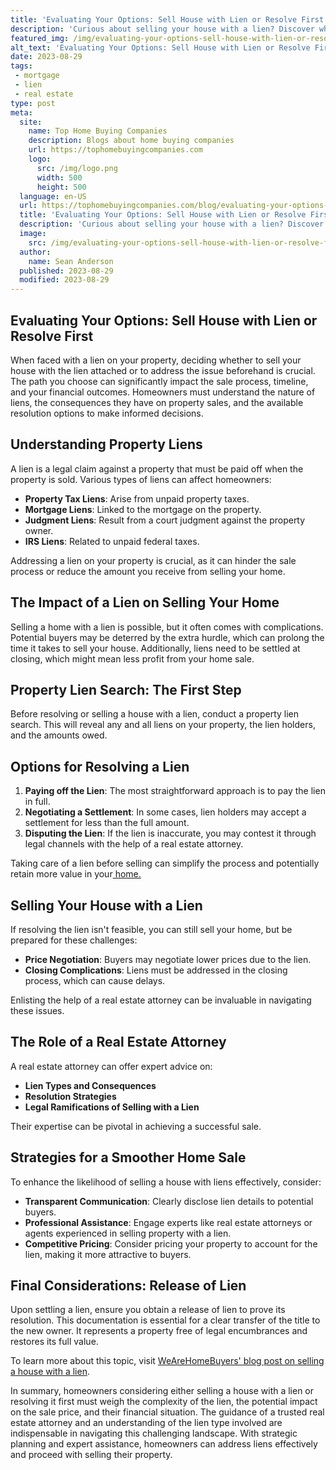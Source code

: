 ```yaml
---
title: 'Evaluating Your Options: Sell House with Lien or Resolve First'
description: 'Curious about selling your house with a lien? Discover whether to resolve it first or proceed with the sale. Expert guidance to evaluate your options.'
featured_img: /img/evaluating-your-options-sell-house-with-lien-or-resolve-first.webp
alt_text: 'Evaluating Your Options: Sell House with Lien or Resolve First'
date: 2023-08-29
tags:
 - mortgage
 - lien
 - real estate
type: post
meta:
  site:
    name: Top Home Buying Companies
    description: Blogs about home buying companies
    url: https://tophomebuyingcompanies.com
    logo:
      src: /img/logo.png
      width: 500
      height: 500
  language: en-US
  url: https://tophomebuyingcompanies.com/blog/evaluating-your-options-sell-house-with-lien-or-resolve-first
  title: 'Evaluating Your Options: Sell House with Lien or Resolve First'
  description: 'Curious about selling your house with a lien? Discover whether to resolve it first or proceed with the sale. Expert guidance to evaluate your options.'
  image:
    src: /img/evaluating-your-options-sell-house-with-lien-or-resolve-first.webp
  author:
    name: Sean Anderson
  published: 2023-08-29
  modified: 2023-08-29
---
```



## Evaluating Your Options: Sell House with Lien or Resolve First

When faced with a lien on your property, deciding whether to sell your house with the lien attached or to address the issue beforehand is crucial. The path you choose can significantly impact the sale process, timeline, and your financial outcomes. Homeowners must understand the nature of liens, the consequences they have on property sales, and the available resolution options to make informed decisions.

## Understanding Property Liens

A lien is a legal claim against a property that must be paid off when the property is sold. Various types of liens can affect homeowners:
  - **Property Tax Liens**: Arise from unpaid property taxes.
  - **Mortgage Liens**: Linked to the mortgage on the property.
  - **Judgment Liens**: Result from a court judgment against the property owner.
  - **IRS Liens**: Related to unpaid federal taxes.
  
Addressing a lien on your property is crucial, as it can hinder the sale process or reduce the amount you receive from selling your home.

## The Impact of a Lien on Selling Your Home

Selling a home with a lien is possible, but it often comes with complications. Potential buyers may be deterred by the extra hurdle, which can prolong the time it takes to sell your house. Additionally, liens need to be settled at closing, which might mean less profit from your home sale.

## Property Lien Search: The First Step

Before resolving or selling a house with a lien, conduct a property lien search. This will reveal any and all liens on your property, the lien holders, and the amounts owed.

## Options for Resolving a Lien

1. **Paying off the Lien**: The most straightforward approach is to pay the lien in full.
2. **Negotiating a Settlement**: In some cases, lien holders may accept a settlement for less than the full amount.
3. **Disputing the Lien**: If the lien is inaccurate, you may contest it through legal channels with the help of a real estate attorney.

Taking care of a lien before selling can simplify the process and potentially retain more value in your[  home.](https://tophomebuyingcompanies.com/blog/how-to-clear-a-lien-for-a-smooth-property-sale)

## Selling Your House with a Lien

If resolving the lien isn't feasible, you can still sell your home, but be prepared for these challenges:
  - **Price Negotiation**: Buyers may negotiate lower prices due to the lien.
  - **Closing Complications**: Liens must be addressed in the closing process, which can cause delays.

Enlisting the help of a real estate attorney can be invaluable in navigating these issues.

## The Role of a Real Estate Attorney

A real estate attorney can offer expert advice on:
  - **Lien Types and Consequences**
  - **Resolution Strategies**
  - **Legal Ramifications of Selling with a Lien**

Their expertise can be pivotal in achieving a successful sale.

## Strategies for a Smoother Home Sale

To enhance the likelihood of selling a house with liens effectively, consider:
  - **Transparent Communication**: Clearly disclose lien details to potential buyers.
  - **Professional Assistance**: Engage experts like real estate attorneys or agents experienced in selling property with a lien.
  - **Competitive Pricing**: Consider pricing your property to account for the lien, making it more attractive to buyers.

## Final Considerations: Release of Lien

Upon settling a lien, ensure you obtain a release of lien to prove its resolution. This documentation is essential for a clear transfer of the title to the new owner. It represents a property free of legal encumbrances and restores its full value.

To learn more about this topic, visit [WeAreHomeBuyers' blog post on selling a house with a lien](https://www.wearehomebuyers.com/blog/sell-a-house-with-a-lien/).

In summary, homeowners considering either selling a house with a lien or resolving it first must weigh the complexity of the lien, the potential impact on the sale price, and their financial situation. The guidance of a trusted real estate attorney and an understanding of the lien type involved are indispensable in navigating this challenging landscape. With strategic planning and expert assistance, homeowners can address liens effectively and proceed with selling their property.